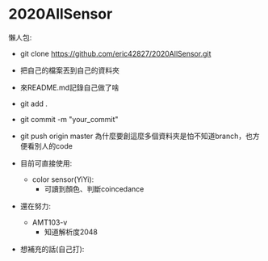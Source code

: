 2020AllSensor
===
懶人包:
- git clone https://github.com/eric42827/2020AllSensor.git
- 把自己的檔案丟到自己的資料夾
- 來README.md記錄自己做了啥
- git add .
- git commit -m "your_commit"
- git push origin master
為什麼要創這麼多個資料夾是怕不知道branch，也方便看別人的code

- 目前可直接使用:
    - color sensor(YiYi):
        - 可讀到顏色、判斷coincedance
- 還在努力:
    - AMT103-v
        - 知道解析度2048
- 想補充的話(自己打):